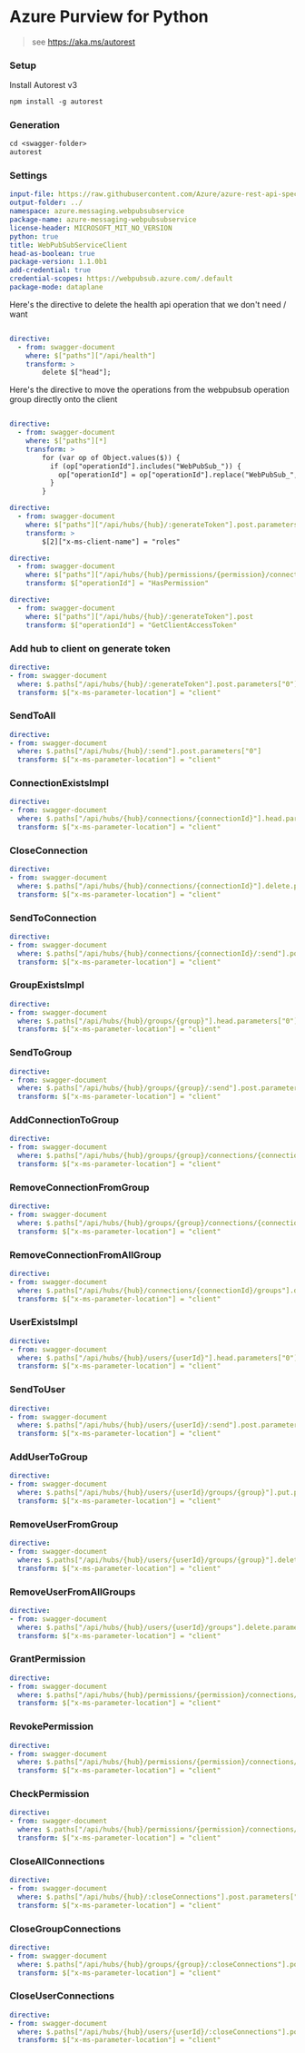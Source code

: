 # Azure Purview for Python

> see https://aka.ms/autorest

### Setup

Install Autorest v3

```ps
npm install -g autorest
```

### Generation

```ps
cd <swagger-folder>
autorest
```

### Settings

```yaml
input-file: https://raw.githubusercontent.com/Azure/azure-rest-api-specs/1735a92bdc79b446385a36ba063ea5235680709f/specification/webpubsub/data-plane/WebPubSub/stable/2022-11-01/webpubsub.json
output-folder: ../
namespace: azure.messaging.webpubsubservice
package-name: azure-messaging-webpubsubservice
license-header: MICROSOFT_MIT_NO_VERSION
python: true
title: WebPubSubServiceClient
head-as-boolean: true
package-version: 1.1.0b1
add-credential: true
credential-scopes: https://webpubsub.azure.com/.default
package-mode: dataplane
```


Here's the directive to delete the health api operation that we don't need / want
```yaml

directive:
  - from: swagger-document
    where: $["paths"]["/api/health"]
    transform: >
        delete $["head"];
```

Here's the directive to move the operations from the webpubsub operation group directly onto the client

```yaml

directive:
  - from: swagger-document
    where: $["paths"][*]
    transform: >
        for (var op of Object.values($)) {
          if (op["operationId"].includes("WebPubSub_")) {
            op["operationId"] = op["operationId"].replace("WebPubSub_", "");
          }
        }
```

```yaml
directive:
  - from: swagger-document
    where: $["paths"]["/api/hubs/{hub}/:generateToken"].post.parameters
    transform: >
        $[2]["x-ms-client-name"] = "roles"
```

```yaml
directive:
  - from: swagger-document
    where: $["paths"]["/api/hubs/{hub}/permissions/{permission}/connections/{connectionId}"].head
    transform: $["operationId"] = "HasPermission"
```

```yaml
directive:
  - from: swagger-document
    where: $["paths"]["/api/hubs/{hub}/:generateToken"].post
    transform: $["operationId"] = "GetClientAccessToken"
```

### Add hub to client on generate token

``` yaml
directive:
- from: swagger-document
  where: $.paths["/api/hubs/{hub}/:generateToken"].post.parameters["0"]
  transform: $["x-ms-parameter-location"] = "client"
```

### SendToAll

``` yaml
directive:
- from: swagger-document
  where: $.paths["/api/hubs/{hub}/:send"].post.parameters["0"]
  transform: $["x-ms-parameter-location"] = "client"
```

### ConnectionExistsImpl
``` yaml
directive:
- from: swagger-document
  where: $.paths["/api/hubs/{hub}/connections/{connectionId}"].head.parameters["0"]
  transform: $["x-ms-parameter-location"] = "client"
```

### CloseConnection
``` yaml
directive:
- from: swagger-document
  where: $.paths["/api/hubs/{hub}/connections/{connectionId}"].delete.parameters["0"]
  transform: $["x-ms-parameter-location"] = "client"
```

### SendToConnection
``` yaml
directive:
- from: swagger-document
  where: $.paths["/api/hubs/{hub}/connections/{connectionId}/:send"].post.parameters["0"]
  transform: $["x-ms-parameter-location"] = "client"
```

### GroupExistsImpl
``` yaml
directive:
- from: swagger-document
  where: $.paths["/api/hubs/{hub}/groups/{group}"].head.parameters["0"]
  transform: $["x-ms-parameter-location"] = "client"
```

### SendToGroup
``` yaml
directive:
- from: swagger-document
  where: $.paths["/api/hubs/{hub}/groups/{group}/:send"].post.parameters["0"]
  transform: $["x-ms-parameter-location"] = "client"
```

### AddConnectionToGroup
``` yaml
directive:
- from: swagger-document
  where: $.paths["/api/hubs/{hub}/groups/{group}/connections/{connectionId}"].put.parameters["0"]
  transform: $["x-ms-parameter-location"] = "client"
```

### RemoveConnectionFromGroup
``` yaml
directive:
- from: swagger-document
  where: $.paths["/api/hubs/{hub}/groups/{group}/connections/{connectionId}"].delete.parameters["0"]
  transform: $["x-ms-parameter-location"] = "client"
```

### RemoveConnectionFromAllGroup
``` yaml
directive:
- from: swagger-document
  where: $.paths["/api/hubs/{hub}/connections/{connectionId}/groups"].delete.parameters["0"]
  transform: $["x-ms-parameter-location"] = "client"
```

### UserExistsImpl
``` yaml
directive:
- from: swagger-document
  where: $.paths["/api/hubs/{hub}/users/{userId}"].head.parameters["0"]
  transform: $["x-ms-parameter-location"] = "client"
```

### SendToUser
``` yaml
directive:
- from: swagger-document
  where: $.paths["/api/hubs/{hub}/users/{userId}/:send"].post.parameters["0"]
  transform: $["x-ms-parameter-location"] = "client"
```

### AddUserToGroup
``` yaml
directive:
- from: swagger-document
  where: $.paths["/api/hubs/{hub}/users/{userId}/groups/{group}"].put.parameters["0"]
  transform: $["x-ms-parameter-location"] = "client"
```

### RemoveUserFromGroup
``` yaml
directive:
- from: swagger-document
  where: $.paths["/api/hubs/{hub}/users/{userId}/groups/{group}"].delete.parameters["0"]
  transform: $["x-ms-parameter-location"] = "client"
```

### RemoveUserFromAllGroups
``` yaml
directive:
- from: swagger-document
  where: $.paths["/api/hubs/{hub}/users/{userId}/groups"].delete.parameters["0"]
  transform: $["x-ms-parameter-location"] = "client"
```

### GrantPermission
``` yaml
directive:
- from: swagger-document
  where: $.paths["/api/hubs/{hub}/permissions/{permission}/connections/{connectionId}"].put.parameters["0"]
  transform: $["x-ms-parameter-location"] = "client"
```

### RevokePermission
``` yaml
directive:
- from: swagger-document
  where: $.paths["/api/hubs/{hub}/permissions/{permission}/connections/{connectionId}"].delete.parameters["0"]
  transform: $["x-ms-parameter-location"] = "client"
```

### CheckPermission
``` yaml
directive:
- from: swagger-document
  where: $.paths["/api/hubs/{hub}/permissions/{permission}/connections/{connectionId}"].head.parameters["0"]
  transform: $["x-ms-parameter-location"] = "client"
```

### CloseAllConnections
``` yaml
directive:
- from: swagger-document
  where: $.paths["/api/hubs/{hub}/:closeConnections"].post.parameters["0"]
  transform: $["x-ms-parameter-location"] = "client"
```

### CloseGroupConnections
``` yaml
directive:
- from: swagger-document
  where: $.paths["/api/hubs/{hub}/groups/{group}/:closeConnections"].post.parameters["0"]
  transform: $["x-ms-parameter-location"] = "client"
```

### CloseUserConnections
``` yaml
directive:
- from: swagger-document
  where: $.paths["/api/hubs/{hub}/users/{userId}/:closeConnections"].post.parameters["0"]
  transform: $["x-ms-parameter-location"] = "client"
```
